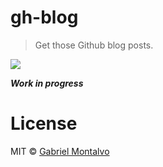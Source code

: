 # gh-blog

> Get those Github blog posts.

![](https://45.media.tumblr.com/7bd6faacf9985e9a8bd8d679f69f922a/tumblr_mgos5bzVqU1rz4zbso1_500.gif)

***Work in progress***

# License

MIT © [Gabriel Montalvo](http://gmontalvoriv.github.io/)